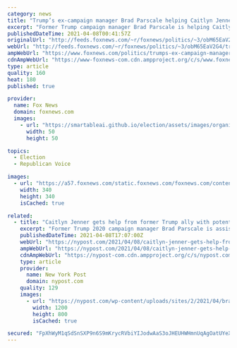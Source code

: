 ```yaml
---
category: news
title: "Trump’s ex-campaign manager Brad Parscale helping Caitlyn Jenner explore run for California governor"
excerpt: "Former Trump campaign manager Brad Parscale is helping Caitlyn Jenner as she very seriously explores running for Governor in California, Fox News has learned. "
publishedDateTime: 2021-04-08T00:41:57Z
originalUrl: "http://feeds.foxnews.com/~r/foxnews/politics/~3/obM65EaV2G4/trumps-ex-campaign-manager-brad-parscale-helping-caitlyn-jenner-explore-run-for-california-governor"
webUrl: "http://feeds.foxnews.com/~r/foxnews/politics/~3/obM65EaV2G4/trumps-ex-campaign-manager-brad-parscale-helping-caitlyn-jenner-explore-run-for-california-governor"
ampWebUrl: "https://www.foxnews.com/politics/trumps-ex-campaign-manager-brad-parscale-helping-caitlyn-jenner-explore-run-for-california-governor.amp"
cdnAmpWebUrl: "https://www-foxnews-com.cdn.ampproject.org/c/s/www.foxnews.com/politics/trumps-ex-campaign-manager-brad-parscale-helping-caitlyn-jenner-explore-run-for-california-governor.amp"
type: article
quality: 160
heat: 180
published: true

provider:
  name: Fox News
  domain: foxnews.com
  images:
    - url: "https://smartableai.github.io/election/assets/images/organizations/foxnews.com-50x50.jpg"
      width: 50
      height: 50

topics:
  - Election
  - Republican Voice

images:
  - url: "https://a57.foxnews.com/static.foxnews.com/foxnews.com/content/uploads/2020/10/340/340/brooke-singman-headshot.jpg?ve=1&tl=1"
    width: 340
    height: 340
    isCached: true

related:
  - title: "Caitlyn Jenner gets help from former Trump ally with potential run for CA governor"
    excerpt: "Former Trump 2020 campaign manager Brad Parscale is assisting Caitlyn Jenner as she mulls a potential challenge to California Gov. Gavin Newsom in this year’s recall, a source familiar with"
    publishedDateTime: 2021-04-08T17:07:00Z
    webUrl: "https://nypost.com/2021/04/08/caitlyn-jenner-gets-help-from-brad-parscale-with-potential-run-for-ca-gov/"
    ampWebUrl: "https://nypost.com/2021/04/08/caitlyn-jenner-gets-help-from-brad-parscale-with-potential-run-for-ca-gov/amp/"
    cdnAmpWebUrl: "https://nypost-com.cdn.ampproject.org/c/s/nypost.com/2021/04/08/caitlyn-jenner-gets-help-from-brad-parscale-with-potential-run-for-ca-gov/amp/"
    type: article
    provider:
      name: New York Post
      domain: nypost.com
    quality: 129
    images:
      - url: "https://nypost.com/wp-content/uploads/sites/2/2021/04/brad-parscale-caitlyn-jenner-500.jpg?quality=90&strip=all&w=1200"
        width: 1200
        height: 800
        isCached: true

secured: "FpXhWyM1qSdSnSXP9n6S9mKrycRVbiYIJodwAaS3oJHEUHWHmnUqAgOatUYeX0vuKEFKQdctTiMpi/7dzSDV+14pC+WZJBssqM1LPPVsfAqG2R1dxR5EVG48c1lATREQxo984E/vT22o8fvl20HS52P4QXjZGIbmxOL9CrBNqkuAkMwiRJbxwMHTTxhVnCb5YF59AJRAjwgxw1PILGXpQzxMd5RmnB3WT87fP/JC6y00bRRXngJxLPMuVGumQE7MP/BHUQqS4+NZ94tfZVT+bisAv+5gEK6AQMRRCkLgihBeBGfYu/LPnbbHNtTeOY+6Bqs2bBY0cTZVad06IY/inpCUwwyTirEvw1W8EowaILc=;3wqxJjbXUYRiRmk8/bn0Aw=="
---
```


